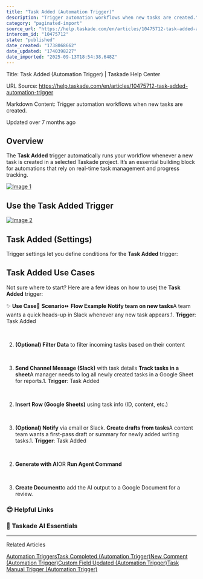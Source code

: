 ```yaml
---
title: "Task Added (Automation Trigger)"
description: "Trigger automation workflows when new tasks are created."
category: "paginated-import"
source_url: "https://help.taskade.com/en/articles/10475712-task-added-automation-trigger"
intercom_id: "10475712"
state: "published"
date_created: "1738068662"
date_updated: "1740398227"
date_imported: "2025-09-13T18:54:38.648Z"
---
```


Title: Task Added (Automation Trigger) | Taskade Help Center

URL Source: https://help.taskade.com/en/articles/10475712-task-added-automation-trigger

Markdown Content:
Trigger automation workflows when new tasks are created.

Updated over 7 months ago

Overview
--------

The **Task Added** trigger automatically runs your workflow whenever a new task is created in a selected Taskade project. It’s an essential building block for automations that rely on real-time task management and progress tracking.

[![Image 1](https://downloads.intercomcdn.com/i/o/plyqw4hf/1394049178/ad565d36609293e1c9b1d465e9a3/task-added-trigger.jpg?expires=1757791800&signature=951fe2834dc4aa1620afad4c65d384a96c9931317e3eb46ca29358fe4454da0c&req=dSMuEsl6lIBYUfMW1HO4zehtxfmAoBshgHQoxJTcuPQsTe6xJV8bHISPep%2FI%0A0%2FTFvBcilwV%2Fy8db0yw%3D%0A)](https://downloads.intercomcdn.com/i/o/plyqw4hf/1394049178/ad565d36609293e1c9b1d465e9a3/task-added-trigger.jpg?expires=1757791800&signature=951fe2834dc4aa1620afad4c65d384a96c9931317e3eb46ca29358fe4454da0c&req=dSMuEsl6lIBYUfMW1HO4zehtxfmAoBshgHQoxJTcuPQsTe6xJV8bHISPep%2FI%0A0%2FTFvBcilwV%2Fy8db0yw%3D%0A)

Use the Task Added Trigger
--------------------------

[![Image 2](https://downloads.intercomcdn.com/i/o/plyqw4hf/1394050941/f53f5594d87620267fb3fe9ad815/task-added-trigger-1.jpg?expires=1757791800&signature=d975870b0bcd4ffda79ac59546818bf1e1522193cf5f858003b45bb88c8b8ce4&req=dSMuEsl7nYhbWPMW1HO4zSus84%2FUXK%2Fe%2BwGnAMexWklRf7adMuOGIM44pXm9%0AJQ1rbL2quEZznor2XKg%3D%0A)](https://downloads.intercomcdn.com/i/o/plyqw4hf/1394050941/f53f5594d87620267fb3fe9ad815/task-added-trigger-1.jpg?expires=1757791800&signature=d975870b0bcd4ffda79ac59546818bf1e1522193cf5f858003b45bb88c8b8ce4&req=dSMuEsl7nYhbWPMW1HO4zSus84%2FUXK%2Fe%2BwGnAMexWklRf7adMuOGIM44pXm9%0AJQ1rbL2quEZznor2XKg%3D%0A)

Task Added (Settings)
---------------------

Trigger settings let you define conditions for the **Task Added** trigger:

Task Added Use Cases
--------------------

Not sure where to start? Here are a few ideas on how to usej the **Task Added** trigger:

✨ **Use Case**💭 **Scenario**⏩ **Flow Example**
**Notify team on new tasks**A team wants a quick heads-up in Slack whenever any new task appears.1. **Trigger**: Task Added

​

2. **(Optional) Filter Data** to filter incoming tasks based on their content

​

3. **Send Channel Message (Slack)** with task details
**Track tasks in a sheet**A manager needs to log all newly created tasks in a Google Sheet for reports.1. **Trigger**: Task Added

​

2. **Insert Row (Google Sheets)** using task info (ID, content, etc.)

​

3. **(Optional) Notify** via email or Slack.
**Create drafts from tasks**A content team wants a first-pass draft or summary for newly added writing tasks.1. **Trigger**: Task Added

​

2. **Generate with AI**OR **Run Agent Command**

​

3. **Create Document**to add the AI output to a Google Document for a review.

### **😊 Helpful Links**

### 🤖 **Taskade AI Essentials**

* * *

Related Articles

[Automation Triggers](https://help.taskade.com/en/articles/8958469-automation-triggers)[Task Completed (Automation Trigger)](https://help.taskade.com/en/articles/9896278-task-completed-automation-trigger)[New Comment (Automation Trigger)](https://help.taskade.com/en/articles/9901735-new-comment-automation-trigger)[Custom Field Updated (Automation Trigger)](https://help.taskade.com/en/articles/9942144-custom-field-updated-automation-trigger)[Task Manual Trigger (Automation Trigger)](https://help.taskade.com/en/articles/10766894-task-manual-trigger-automation-trigger)
